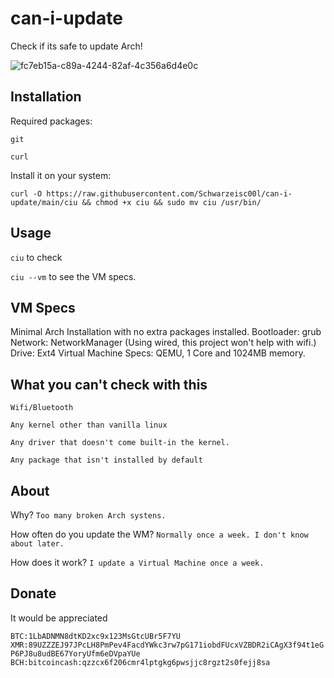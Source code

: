# can-i-update
Check if its safe to update Arch!


![fc7eb15a-c89a-4244-82af-4c356a6d4e0c](https://github.com/Schwarzeisc00l/can-i-update/assets/78359804/e91208f1-1593-4edd-9ade-e87e29c70dd6)





## Installation
Required packages:


`
git
`


`
curl
`


Install it on your system:


```
curl -O https://raw.githubusercontent.com/Schwarzeisc00l/can-i-update/main/ciu && chmod +x ciu && sudo mv ciu /usr/bin/
```

## Usage 
`ciu` to check




`ciu --vm` to see the VM specs.




## VM Specs
Minimal Arch Installation with no extra packages installed.
Bootloader: grub
Network: NetworkManager (Using wired, this project won't help with wifi.)
Drive: Ext4
Virtual Machine Specs: QEMU, 1 Core and 1024MB memory.



## What you can't check with this
`Wifi/Bluetooth`




`Any kernel other than vanilla linux`




`Any driver that doesn't come built-in the kernel.`



`Any package that isn't installed by default`



## About

Why?
`Too many broken Arch systens.`



How often do you update the WM?
`Normally once a week. I don't know about later.`


How does it work?
`I update a Virtual Machine once a week.`


## Donate 
It would be appreciated

`BTC:1LbADNMN8dtKD2xc9x123MsGtcUBr5F7YU`
`XMR:89UZZZEJ97JPcLH8PmPev4FacdYWkc3rw7pG171iobdFUcxVZBDR2iCAgX3f94t1eGP6PJ8u8udBE67YoryUfm6eDVpaYUe`
`BCH:bitcoincash:qzzcx6f206cmr4lptgkg6pwsjjc8rgzt2s0fejj8sa`
